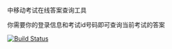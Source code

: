 中移动考试在线答案查询工具

你需要你的登录信息和考试id号码即可查询当前考试的答案

[![Build Status](http://drone.beaf.tech/api/badges/privateZY/cmcc-exam-cheatsheet/status.svg)](http://drone.beaf.tech/privateZY/cmcc-exam-cheatsheet)
